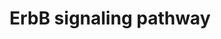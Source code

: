 ---
annotations:
- type: Pathway Ontology
  value: epidermal growth factor/neuregulin signaling pathway
- type: Disease Ontology
  value: multiple sclerosis
- type: Disease Ontology
  value: Alzheimer's disease
- type: Disease Ontology
  value: cancer
authors:
- MaintBot
- AlexanderPico
- Susan
- Fehrhart
- Eweitz
description: The ErbB protein family or epidermal growth factor receptor (EGFR) family
  is a family of four structurally related receptor tyrosine kinases. Insufficient
  ErbB signaling in humans is associated with the development of neurodegenerative
  diseases, such as multiple sclerosis and Alzheimer's Disease. In mice loss of signaling
  by any member of the ErbB family results in embryonic lethality with defects in
  organs including the lungs, skin, heart and brain. Excessive ErbB signaling is associated
  with the development of a wide variety of types of solid tumor. ErbB-1 and ErbB-2
  are found in many human cancers and their excessive signaling may be critical factors
  in the development and malignancy of these tumors.  The ErbB protein family consists
  of 4 members      * ErbB-1, also named epidermal growth factor receptor (EGFR)     *
  ErbB-2, also named HER2 in humans and neu in rodents     * ErbB-3, also named HER3
  and     * ErbB-4, also named HER4  The four members of the ErbB protein family are
  capable of forming homodimers, heterodimers, and possibly higher order oligomers
  upon activation by a subset of potential growth factor ligands.
last-edited: 2021-05-07
organisms:
- Danio rerio
redirect_from:
- /index.php/Pathway:WP1366
- /instance/WP1366
schema-jsonld:
- '@context': https://schema.org/
  '@id': https://wikipathways.github.io/pathways/WP1366.html
  '@type': Dataset
  creator:
    '@type': Organization
    name: WikiPathways
  description: The ErbB protein family or epidermal growth factor receptor (EGFR)
    family is a family of four structurally related receptor tyrosine kinases. Insufficient
    ErbB signaling in humans is associated with the development of neurodegenerative
    diseases, such as multiple sclerosis and Alzheimer's Disease. In mice loss of
    signaling by any member of the ErbB family results in embryonic lethality with
    defects in organs including the lungs, skin, heart and brain. Excessive ErbB signaling
    is associated with the development of a wide variety of types of solid tumor.
    ErbB-1 and ErbB-2 are found in many human cancers and their excessive signaling
    may be critical factors in the development and malignancy of these tumors.  The
    ErbB protein family consists of 4 members      * ErbB-1, also named epidermal
    growth factor receptor (EGFR)     * ErbB-2, also named HER2 in humans and neu
    in rodents     * ErbB-3, also named HER3 and     * ErbB-4, also named HER4  The
    four members of the ErbB protein family are capable of forming homodimers, heterodimers,
    and possibly higher order oligomers upon activation by a subset of potential growth
    factor ligands.
  keywords:
  - ERBB3
  - cdkn1b
  - BTC
  - mapk1
  - p21
  - NCK
  - HBEGF
  - LOC567895
  - STAT5
  - jun
  - si:dkey-94n12.3
  - LOC100004036
  - rps6kb1
  - LOC560549
  - egf
  - ptk2.1
  - zgc:92014
  - zgc:64137
  - LOC558866
  - frap1
  - crk
  - BAD
  - LOC100149498
  - grb2
  - ERBB4
  - NRG4
  - NRG3
  - camk2a
  - CBL
  - map2k1
  - nrg1
  - Myc
  - SOS
  - gab1
  - src
  - plcg1
  - TGFA
  - EREG
  - HRAS
  - AREG
  - LOC100000720
  - gsk3b
  - erbb2
  - LOC560913
  - zgc:172209
  - egfr
  - zgc:92074
  license: CC0
  name: ErbB signaling pathway
seo: CreativeWork
title: ErbB signaling pathway
wpid: WP1366
---